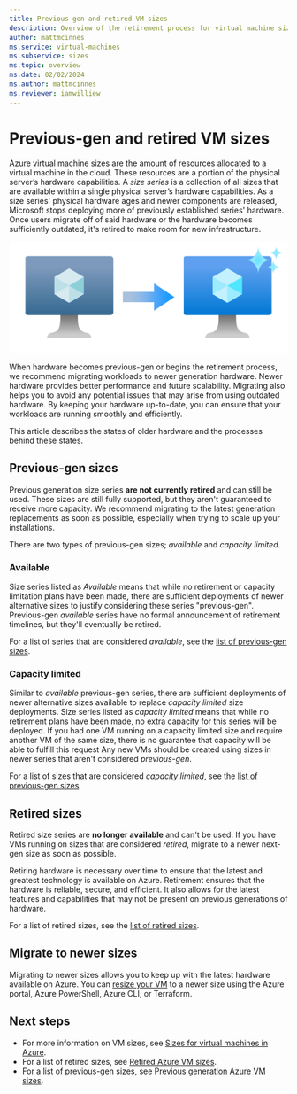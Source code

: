 ```yaml
---
title: Previous-gen and retired VM sizes
description: Overview of the retirement process for virtual machine sizes and information on previous-gen sizes.
author: mattmcinnes
ms.service: virtual-machines
ms.subservice: sizes
ms.topic: overview
ms.date: 02/02/2024
ms.author: mattmcinnes
ms.reviewer: iamwilliew
---
```


# Previous-gen and retired VM sizes

Azure virtual machine sizes are the amount of resources allocated to a virtual machine in the cloud. These resources are a portion of the physical server’s hardware capabilities. A *size series* is a collection of all sizes that are available within a single physical server’s hardware capabilities. As a size series' physical hardware ages and newer components are released, Microsoft stops deploying more of previously established series' hardware. Once users migrate off of said hardware or the hardware becomes sufficiently outdated, it's retired to make room for new infrastructure.

![A diagram showing a greyed out Azure VM icon with an arrow pointing to a new sparkling Azure VM icon.](./media/size-retirement-new-vm.png "Moving from old to new VM sizes")

When hardware becomes previous-gen or begins the retirement process, we recommend migrating workloads to newer generation hardware. Newer hardware provides better performance and future scalability. Migrating also helps you to avoid any potential issues that may arise from using outdated hardware. By keeping your hardware up-to-date, you can ensure that your workloads are running smoothly and efficiently.

This article describes the states of older hardware and the processes behind these states.

## Previous-gen sizes

Previous generation size series **are not currently retired** and can still be used. These sizes are still fully supported, but they aren't guaranteed to receive more capacity. We recommend migrating to the latest generation replacements as soon as possible, especially when trying to scale up your installations.

There are two types of previous-gen sizes; *available* and *capacity limited*.

### Available

Size series listed as *Available* means that while no retirement or capacity limitation plans have been made, there are sufficient deployments of newer alternative sizes to justify considering these series "previous-gen". Previous-gen *available* series have no formal announcement of retirement timelines, but they'll eventually be retired. 

For a list of series that are considered *available*, see the [list of previous-gen sizes](./previous-gen-sizes-list.md).

### Capacity limited

Similar to *available* previous-gen series, there are sufficient deployments of newer alternative sizes available to replace *capacity limited* size deployments. Size series listed as *capacity limited* means that while no retirement plans have been made, no extra capacity for this series will be deployed. If you had one VM running on a capacity limited size and require another VM of the same size, there is no guarantee that capacity will be able to fulfill this request Any new VMs should be created using sizes in newer series that aren't considered *previous-gen*.

For a list of sizes that are considered *capacity limited*, see the [list of previous-gen sizes](./previous-gen-sizes-list.md). 

## Retired sizes

Retired size series are **no longer available** and can't be used. If you have VMs running on sizes that are considered *retired*, migrate to a newer next-gen size as soon as possible. 

Retiring hardware is necessary over time to ensure that the latest and greatest technology is available on Azure. Retirement ensures that the hardware is reliable, secure, and efficient. It also allows for the latest features and capabilities that may not be present on previous generations of hardware.

For a list of retired sizes, see the [list of retired sizes](./retired-sizes-list.md).

## Migrate to newer sizes

Migrating to newer sizes allows you to keep up with the latest hardware available on Azure. You can [resize your VM](./resize-vm.md) to a newer size using the Azure portal, Azure PowerShell, Azure CLI, or Terraform.

## Next steps
- For more information on VM sizes, see [Sizes for virtual machines in Azure](../sizes.md).
- For a list of retired sizes, see [Retired Azure VM sizes](./retired-sizes-list.md).
- For a list of previous-gen sizes, see [Previous generation Azure VM sizes](./previous-gen-sizes-list.md).
